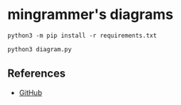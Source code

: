 # mingrammer's diagrams

```shell
python3 -m pip install -r requirements.txt
```

```shell
python3 diagram.py
```

## References

- [GitHub](https://github.com/mingrammer/diagrams)
